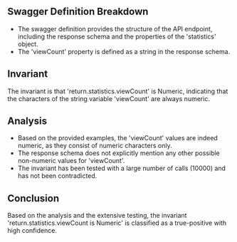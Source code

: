 ## Swagger Definition Breakdown
- The swagger definition provides the structure of the API endpoint, including the response schema and the properties of the 'statistics' object.
- The 'viewCount' property is defined as a string in the response schema.

## Invariant
The invariant is that 'return.statistics.viewCount' is Numeric, indicating that the characters of the string variable 'viewCount' are always numeric.

## Analysis
- Based on the provided examples, the 'viewCount' values are indeed numeric, as they consist of numeric characters only.
- The response schema does not explicitly mention any other possible non-numeric values for 'viewCount'.
- The invariant has been tested with a large number of calls (10000) and has not been contradicted.

## Conclusion
Based on the analysis and the extensive testing, the invariant 'return.statistics.viewCount is Numeric' is classified as a true-positive with high confidence.
